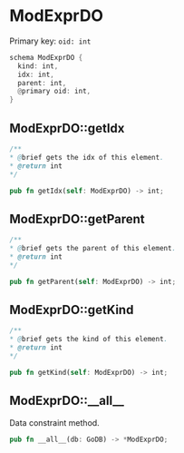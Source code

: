# ModExprDO

Primary key: `oid: int`

```rust
schema ModExprDO {
  kind: int,
  idx: int,
  parent: int,
  @primary oid: int,
}
```
## ModExprDO::getIdx

```java
/**
* @brief gets the idx of this element.
* @return int
*/
```
```rust
pub fn getIdx(self: ModExprDO) -> int;
```
## ModExprDO::getParent

```java
/**
* @brief gets the parent of this element.
* @return int
*/
```
```rust
pub fn getParent(self: ModExprDO) -> int;
```
## ModExprDO::getKind

```java
/**
* @brief gets the kind of this element.
* @return int
*/
```
```rust
pub fn getKind(self: ModExprDO) -> int;
```
## ModExprDO::\_\_all\_\_

Data constraint method.

```rust
pub fn __all__(db: GoDB) -> *ModExprDO;
```
